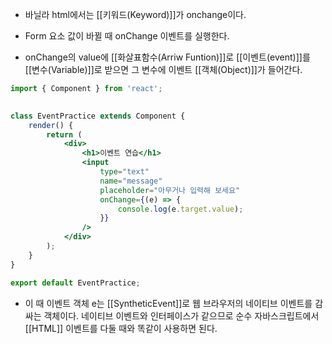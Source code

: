 - 바닐라 html에서는 [[키워드(Keyword)]]가 onchange이다.
- Form 요소 값이 바뀔 때 onChange 이벤트를 실행한다.

- onChange의 value에 [[화살표함수(Arriw Funtion)]]로 [[이벤트(event)]]를 [[변수(Variable)]]로 받으면 그 변수에 이벤트 [[객체(Object)]]가 들어간다.

```jsx
import { Component } from 'react';

  
class EventPractice extends Component {
	render() {
		return (
			<div>
				<h1>이벤트 연습</h1>
				<input
					type="text"
					name="message"
					placeholder="아무거나 입력해 보세요"
					onChange={(e) => {
						console.log(e.target.value);
					}}
				/>
			</div>
		);
	}
}

export default EventPractice;
```

- 이 때 이벤트 객체 e는 [[SyntheticEvent]]로 웹 브라우저의 네이티브 이벤트를 감싸는 객체이다. 네이티브 이벤트와 인터페이스가 같으므로 순수 자바스크립트에서 [[HTML]] 이벤트를 다둘 때와 똑같이 사용하면 된다.
